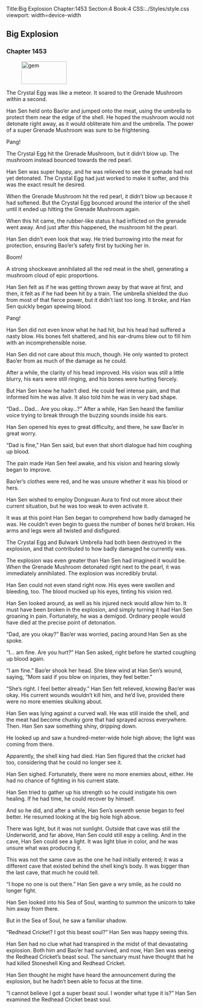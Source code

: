 Title:Big Explosion 
Chapter:1453 
Section:4 
Book:4 
CSS:../Styles/style.css 
viewport: width=device-width
  
## Big Explosion
### Chapter 1453
  
<figure>
	<img src="../Images/gem.gif" alt="gem" id="gem" width="120" height="60" />
</figure>
  

  
The Crystal Egg was like a meteor. It soared to the Grenade Mushroom within a second.

Han Sen held onto Bao’er and jumped onto the meat, using the umbrella to protect them near the edge of the shell. He hoped the mushroom would not detonate right away, as it would obliterate him and the umbrella. The power of a super Grenade Mushroom was sure to be frightening.

Pang!

The Crystal Egg hit the Grenade Mushroom, but it didn’t blow up. The mushroom instead bounced towards the red pearl.

Han Sen was super happy, and he was relieved to see the grenade had not yet detonated. The Crystal Egg had just worked to make it softer, and this was the exact result he desired.

When the Grenade Mushroom hit the red pearl, it didn’t blow up because it had softened. But the Crystal Egg bounced around the interior of the shell until it ended up hitting the Grenade Mushroom again.

When this hit came, the rubber-like status it had inflicted on the grenade went away. And just after this happened, the mushroom hit the pearl.

Han Sen didn’t even look that way. He tried burrowing into the meat for protection, ensuring Bao’er’s safety first by tucking her in.

Boom!

A strong shockwave annihilated all the red meat in the shell, generating a mushroom cloud of epic proportions.

Han Sen felt as if he was getting thrown away by that wave at first, and then, it felt as if he had been hit by a train. The umbrella shielded the duo from most of that fierce power, but it didn’t last too long. It broke, and Han Sen quickly began spewing blood.

Pang!

Han Sen did not even know what he had hit, but his head had suffered a nasty blow. His bones felt shattered, and his ear-drums blew out to fill him with an incomprehensible noise.

Han Sen did not care about this much, though. He only wanted to protect Bao’er from as much of the damage as he could.

After a while, the clarity of his head improved. His vision was still a little blurry, his ears were still ringing, and his bones were hurting fiercely.

But Han Sen knew he hadn’t died. He could feel intense pain, and that informed him he was alive. It also told him he was in very bad shape.

“Dad… Dad… Are you okay…?” After a while, Han Sen heard the familiar voice trying to break through the buzzing sounds inside his ears.

Han Sen opened his eyes to great difficulty, and there, he saw Bao’er in great worry.

“Dad is fine,” Han Sen said, but even that short dialogue had him coughing up blood.

The pain made Han Sen feel awake, and his vision and hearing slowly began to improve.

Bao’er’s clothes were red, and he was unsure whether it was his blood or hers.

Han Sen wished to employ Dongxuan Aura to find out more about their current situation, but he was too weak to even activate it.

It was at this point Han Sen began to comprehend how badly damaged he was. He couldn’t even begin to guess the number of bones he’d broken. His arms and legs were all twisted and disfigured.

The Crystal Egg and Bulwark Umbrella had both been destroyed in the explosion, and that contributed to how badly damaged he currently was.

The explosion was even greater than Han Sen had imagined it would be. When the Grenade Mushroom detonated right next to the pearl, it was immediately annihilated. The explosion was incredibly brutal.

Han Sen could not even stand right now. His eyes were swollen and bleeding, too. The blood mucked up his eyes, tinting his vision red.

Han Sen looked around, as well as his injured neck would allow him to. It must have been broken in the explosion, and simply turning it had Han Sen groaning in pain. Fortunately, he was a demigod. Ordinary people would have died at the precise point of detonation.

“Dad, are you okay?” Bao’er was worried, pacing around Han Sen as she spoke.

“I… am fine. Are you hurt?” Han Sen asked, right before he started coughing up blood again.

“I am fine.” Bao’er shook her head. She blew wind at Han Sen’s wound, saying, “Mom said if you blow on injuries, they feel better.”

“She’s right. I feel better already.” Han Sen felt relieved, knowing Bao’er was okay. His current wounds wouldn’t kill him, and he’d live, provided there were no more enemies skulking about.

Han Sen was lying against a curved wall. He was still inside the shell, and the meat had become chunky gore that had sprayed across everywhere. Then. Han Sen saw something shiny, dripping down.

He looked up and saw a hundred-meter-wide hole high above; the light was coming from there.

Apparently, the shell king had died. Han Sen figured that the cricket had too, considering that he could no longer see it.

Han Sen sighed. Fortunately, there were no more enemies about, either. He had no chance of fighting in his current state.

Han Sen tried to gather up his strength so he could instigate his own healing. If he had time, he could recover by himself.

And so he did, and after a while, Han Sen’s seventh sense began to feel better. He resumed looking at the big hole high above.

There was light, but it was not sunlight. Outside that cave was still the Underworld, and far above, Han Sen could still espy a ceiling. And in the cave, Han Sen could see a light. It was light blue in color, and he was unsure what was producing it.

This was not the same cave as the one he had initially entered; it was a different cave that existed behind the shell king’s body. It was bigger than the last cave, that much he could tell.

“I hope no one is out there.” Han Sen gave a wry smile, as he could no longer fight.

Han Sen looked into his Sea of Soul, wanting to summon the unicorn to take him away from there.

But in the Sea of Soul, he saw a familiar shadow.

“Redhead Cricket? I got this beast soul?” Han Sen was happy seeing this.

Han Sen had no clue what had transpired in the midst of that devastating explosion. Both him and Bao’er had survived, and now, Han Sen was seeing the Redhead Cricket’s beast soul. The sanctuary must have thought that he had killed Stoneshell King and Redhead Cricket.

Han Sen thought he might have heard the announcement during the explosion, but he hadn’t been able to focus at the time.

“I cannot believe I got a super beast soul. I wonder what type it is?” Han Sen examined the Redhead Cricket beast soul.